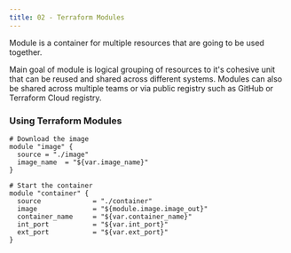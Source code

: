 ```yaml
---
title: 02 - Terraform Modules
---
```

Module is a container for multiple resources that are going to be used together.

Main goal of module is logical grouping of resources to it's cohesive unit that can be reused and shared across different systems. Modules can also be shared across multiple teams or via public registry such as GitHub or Terraform Cloud registry.

### Using Terraform Modules

```
# Download the image
module "image" {
  source = "./image"
  image_name  = "${var.image_name}"
}

# Start the container
module "container" {
  source             = "./container"
  image              = "${module.image.image_out}"
  container_name     = "${var.container_name}"
  int_port           = "${var.int_port}"
  ext_port           = "${var.ext_port}"
}
```
